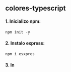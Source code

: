 ## colores-typescript

#### 1. Inicializo npm:

`npm init -y`

#### 2. Instalo express:

`npm i esxpres`

#### 3. In
